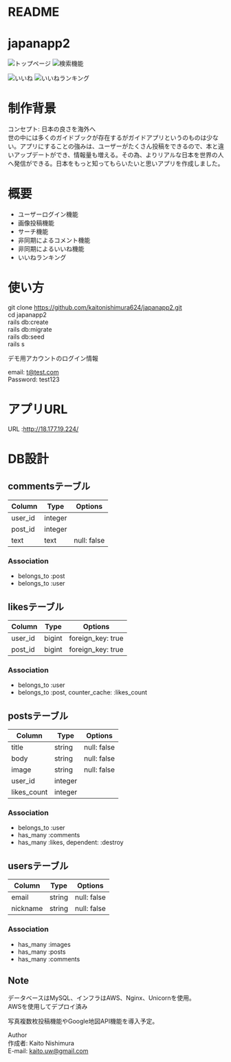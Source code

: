 # README

# japanapp2
![トップページ](https://i.gyazo.com/3d2d54f1c7a8e869cc397fc3c09c59ff.jpg)
![検索機能](https://i.gyazo.com/0eaeef05658e0422f5406f1a756d84fe.jpg)  

![いいね](https://i.gyazo.com/a3915cae5fad5fa164ff39150d7d9622.png)
![いいねランキング](https://i.gyazo.com/3e8e91ef50955404a2dbd9a7baea28dd.jpg)

# 制作背景

コンセプト: 日本の良さを海外へ  
世の中には多くのガイドブックが存在するがガイドアプリというのものは少ない。アプリにすることの強みは、ユーザーがたくさん投稿をできるので、本と違いアップデートができ、情報量も増える。その為、よりリアルな日本を世界の人へ発信ができる。日本をもっと知ってもらいたいと思いアプリを作成しました。

# 概要
- ユーザーログイン機能  
- 画像投稿機能
- サーチ機能
- 非同期によるコメント機能
- 非同期によるいいね機能
- いいねランキング

# 使い方
git clone https://github.com/kaitonishimura624/japanapp2.git  
cd japanapp2  
rails db:create  
rails db:migrate  
rails db:seed  
rails s  
  
デモ用アカウントのログイン情報  
  
email: t@test.com  
Password: test123  
  
# アプリURL
URL :http://18.177.19.224/

# DB設計

## commentsテーブル
|Column|Type|Options|
|------|----|-------|
|user_id|integer||
|post_id|integer||
|text|text|null: false|

### Association
-  belongs_to :post
-  belongs_to :user 


## likesテーブル
|Column|Type|Options|
|------|----|-------|
|user_id|bigint|foreign_key: true|
|post_id|bigint|foreign_key: true|

### Association
- belongs_to :user
- belongs_to :post, counter_cache: :likes_count



## postsテーブル
|Column|Type|Options|
|------|----|-------|
|title|string|null: false|
|body|string|null: false|
|image|string|null: false|
|user_id|integer||
|likes_count|integer||


### Association
- belongs_to :user
- has_many :comments
- has_many :likes, dependent: :destroy


## usersテーブル
|Column|Type|Options|
|------|----|-------|
|email|string|null: false|
|nickname|string|null: false|


### Association
- has_many :images
- has_many :posts
- has_many :comments


## Note
データベースはMySQL、インフラはAWS、Nginx、Unicornを使用。  
AWSを使用してデプロイ済み  
  
写真複数枚投稿機能やGoogle地図API機能を導入予定。  




Author  
作成者: Kaito Nishimura  
E-mail: kaito.uw@gmail.com  